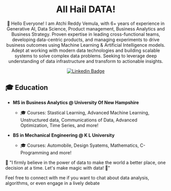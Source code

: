 <div align="center">
<h1>All Hail DATA!</h1>

👋 Hello Everyone! I am Atchi Reddy Vemula, with 6+ years of experience in Generative AI, Data Science, Product management, Business Analytics and Business Strategy. Proven expertise in leading cross-functional teams, developing data-centric products, and managing experiments to drive business outcomes using Machine Learning & Artificial Intelligence models. Adept at working with modern data technologies and building scalable systems to solve complex data problems. Seeking to leverage deep understanding of data infrastructure and transform to actionable insights.

[![Linkedin Badge](https://img.shields.io/badge/-AtchiReddyVemula-blue?style=flat-square&logo=Linkedin&logoColor=white&link=https://www.linkedin.com/in/atchi-reddy-v-24a108138/)](https://www.linkedin.com/in/atchi-reddy-v-24a108138/)


</div>

## 🎓 Education

- **MS in Business Analytics @ University Of New Hampshire**
  - 🎓 Courses: Stastical Learning, Advanced Machine Learning, Unstructured data, Communications of Data, Advanced Optimization, Time Series, and more!

- **BS in Mechanical Engineering @ K L University**
  - 🎓 Courses: Automobile, Design Syatems, Mathematics, C-Programming and more!


📢 "I firmly believe in the power of data to make the world a better place, one decision at a time. Let's make magic with data! 🌟"


Feel free to connect with me if you want to chat about data analysis, algorithms, or even engage in a lively debate
